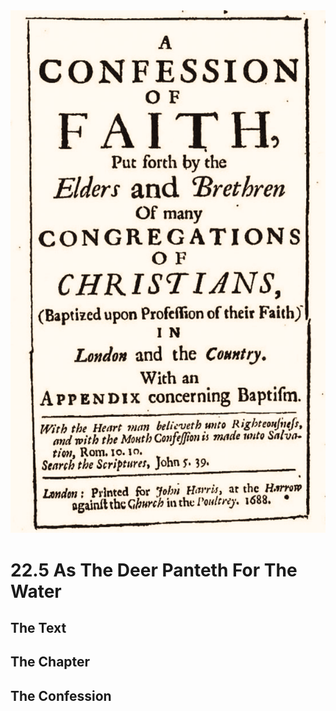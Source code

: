 <img class="intro-right" src="art-1689.png">

# 22.5 As The Deer Panteth For The Water

## The Text

## The Chapter

## The Confession

